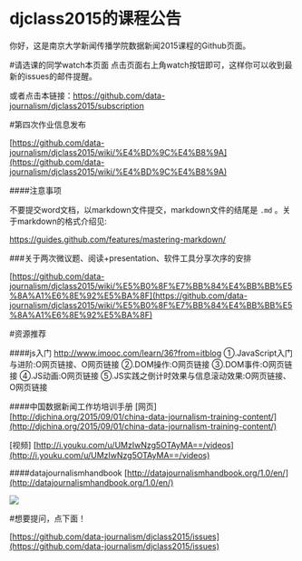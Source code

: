 # djclass2015的课程公告

你好，这是南京大学新闻传播学院数据新闻2015课程的Github页面。

#请选课的同学watch本页面
点击页面右上角watch按钮即可，这样你可以收到最新的issues的邮件提醒。

或者点击本链接：https://github.com/data-journalism/djclass2015/subscription

#第四次作业信息发布

[https://github.com/data-journalism/djclass2015/wiki/%E4%BD%9C%E4%B8%9A](https://github.com/data-journalism/djclass2015/wiki/%E4%BD%9C%E4%B8%9A)

####注意事项

不要提交word文档，以markdown文件提交，markdown文件的结尾是 `.md` 。关于markdown的格式介绍见:

https://guides.github.com/features/mastering-markdown/

###关于两次微议题、阅读+presentation、软件工具分享次序的安排

[https://github.com/data-journalism/djclass2015/wiki/%E5%B0%8F%E7%BB%84%E4%BB%BB%E5%8A%A1%E6%8E%92%E5%BA%8F](https://github.com/data-journalism/djclass2015/wiki/%E5%B0%8F%E7%BB%84%E4%BB%BB%E5%8A%A1%E6%8E%92%E5%BA%8F)


#资源推荐

####js入门 http://www.imooc.com/learn/36?from=itblog
①.JavaScript入门与进阶:O网页链接、O网页链接 ②.DOM操作:O网页链接 ③.DOM事件:O网页链接 ④.JS动画:O网页链接 ⑤.JS实践之倒计时效果与信息滚动效果:O网页链接、O网页链接

####中国数据新闻工作坊培训手册
[网页] [http://djchina.org/2015/09/01/china-data-journalism-training-content/](http://djchina.org/2015/09/01/china-data-journalism-training-content/)

[视频] [http://i.youku.com/u/UMzIwNzg5OTAyMA==/videos](http://i.youku.com/u/UMzIwNzg5OTAyMA==/videos)


####datajournalismhandbook
[http://datajournalismhandbook.org/1.0/en/](http://datajournalismhandbook.org/1.0/en/)

![](http://datajournalismhandbook.org/1.0/en/img/cover_print.png)

#想要提问，点下面！

[https://github.com/data-journalism/djclass2015/issues](https://github.com/data-journalism/djclass2015/issues)




